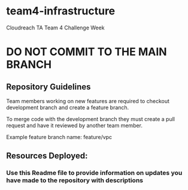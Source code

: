 # team4-infrastructure
Cloudreach TA Team 4 Challenge Week

# DO NOT COMMIT TO THE MAIN BRANCH

## Repository Guidelines

Team members working on new features are required to checkout development branch
and create a feature branch. 

To merge code with the development branch they must create a pull request and have it reviewed by another team member.

Example feature branch name: feature/vpc


## Resources Deployed:

### Use this Readme file to provide information on updates you have made to the repository with descriptions



